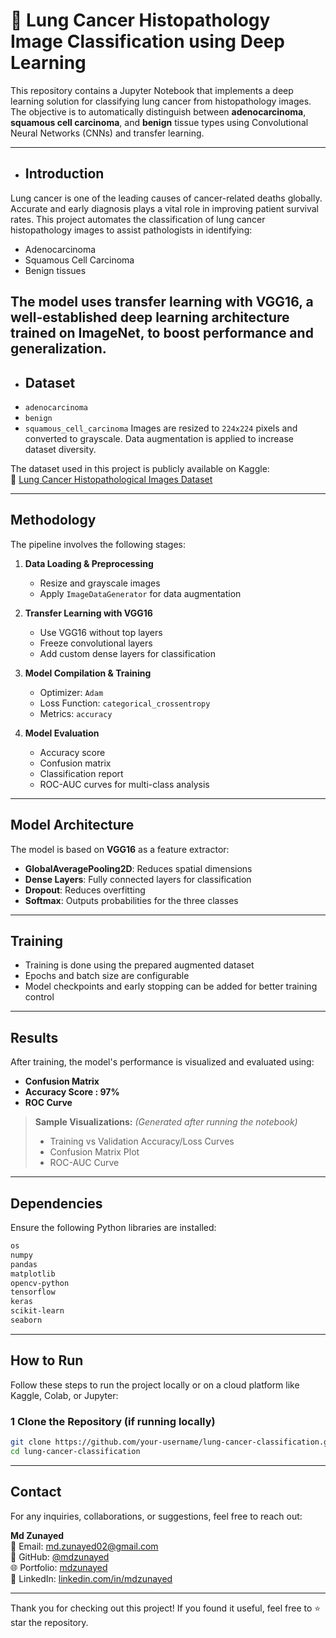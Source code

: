 # 🧠 Lung Cancer Histopathology Image Classification using Deep Learning

This repository contains a Jupyter Notebook that implements a deep learning solution for classifying lung cancer from histopathology images. The objective is to automatically distinguish between **adenocarcinoma**, **squamous cell carcinoma**, and **benign** tissue types using Convolutional Neural Networks (CNNs) and transfer learning.

---

- ## Introduction

Lung cancer is one of the leading causes of cancer-related deaths globally. Accurate and early diagnosis plays a vital role in improving patient survival rates. This project automates the classification of lung cancer histopathology images to assist pathologists in identifying:

- Adenocarcinoma  
- Squamous Cell Carcinoma  
- Benign tissues

The model uses transfer learning with **VGG16**, a well-established deep learning architecture trained on ImageNet, to boost performance and generalization.
 --- 
- ## Dataset
-  `adenocarcinoma`  
- `benign`  
- `squamous_cell_carcinoma`
 Images are resized to `224x224` pixels and converted to grayscale. Data augmentation is applied to increase dataset diversity.


The dataset used in this project is publicly available on Kaggle:  
🔗 [Lung Cancer Histopathological Images Dataset](https://www.kaggle.com/datasets/rm1000/lung-cancer-histopathological-images)

---

##  Methodology

The pipeline involves the following stages:

1. **Data Loading & Preprocessing**  
   - Resize and grayscale images  
   - Apply `ImageDataGenerator` for data augmentation

2. **Transfer Learning with VGG16**  
   - Use VGG16 without top layers  
   - Freeze convolutional layers  
   - Add custom dense layers for classification

3. **Model Compilation & Training**  
   - Optimizer: `Adam`  
   - Loss Function: `categorical_crossentropy`  
   - Metrics: `accuracy`

4. **Model Evaluation**  
   - Accuracy score  
   - Confusion matrix  
   - Classification report  
   - ROC-AUC curves for multi-class analysis


---
##  Model Architecture

The model is based on **VGG16** as a feature extractor:
- **GlobalAveragePooling2D**: Reduces spatial dimensions
- **Dense Layers**: Fully connected layers for classification
- **Dropout**: Reduces overfitting
- **Softmax**: Outputs probabilities for the three classes

---

##  Training

- Training is done using the prepared augmented dataset
- Epochs and batch size are configurable
- Model checkpoints and early stopping can be added for better training control

---

##  Results

After training, the model's performance is visualized and evaluated using:

-  **Confusion Matrix**
-  **Accuracy Score : 97%**
-  **ROC Curve**

> **Sample Visualizations:** *(Generated after running the notebook)*
> - Training vs Validation Accuracy/Loss Curves
> - Confusion Matrix Plot
> - ROC-AUC Curve
---
 ##  Dependencies

Ensure the following Python libraries are installed:

```bash
os  
numpy  
pandas  
matplotlib  
opencv-python  
tensorflow  
keras  
scikit-learn  
seaborn
```
---
##  How to Run

Follow these steps to run the project locally or on a cloud platform like Kaggle, Colab, or Jupyter:

### 1️ Clone the Repository (if running locally)

```bash
git clone https://github.com/your-username/lung-cancer-classification.git
cd lung-cancer-classification
```
---
##  Contact

For any inquiries, collaborations, or suggestions, feel free to reach out:

**Md Zunayed**  
📧 Email: md.zunayed02@gmail.com  
🔗 GitHub: [@mdzunayed](https://github.com/mdzunayed)  
🌐 Portfolio: [mdzunayed](https://mdzunayed.github.io/portfolio/)  
📄 LinkedIn: [linkedin.com/in/mdzunayed](https://www.linkedin.com/in/mdzunayed002/)


---

Thank you for checking out this project! If you found it useful, feel free to ⭐ star the repository.

